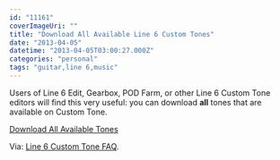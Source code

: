```yaml
---
id: "11161"
coverImageUri: ""
title: "Download All Available Line 6 Custom Tones"
date: "2013-04-05"
datetime: "2013-04-05T03:00:27.000Z"
categories: "personal"
tags: "guitar,line 6,music"
---
```


Users of Line 6 Edit, Gearbox, POD Farm, or other Line 6 Custom Tone editors will find this very useful: you can download **all** tones that are available on Custom Tone.

[Download All Available Tones](http://line6.com/media/customtone.com/Line_6_Tone_Exchange.zip "Line 6 Tone Exchange | All Tones!")

Via: [Line 6 Custom Tone FAQ](http://line6.com/customtone/help/faq.html).
